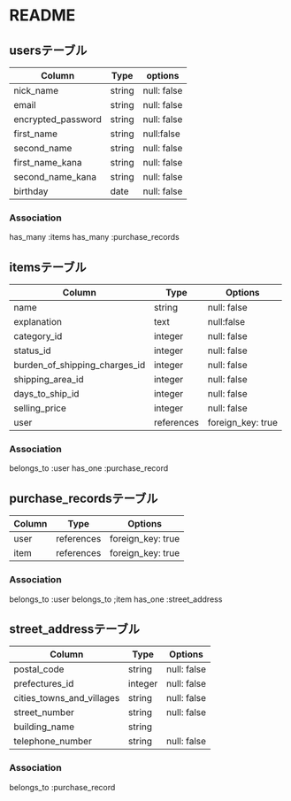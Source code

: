 # README

## usersテーブル
| Column           | Type   | options     | 
| ---------------- | ------ | ----------- | 
| nick_name        | string | null: false | 
| email            | string | null: false | 
|encrypted_password| string | null: false | 
| first_name       | string | null:false  | 
| second_name      | string | null: false | 
| first_name_kana  | string | null: false | 
| second_name_kana | string | null: false | 
| birthday         | date   | null: false | 

### Association
has_many :items
has_many :purchase_records

## itemsテーブル
| Column                        | Type       | Options     | 
| --------------------------    | ---------- | ----------- | 
|      name                     | string     | null: false | 
|      explanation              | text       | null:false  | 
|      category_id              | integer    | null: false | 
|      status_id                | integer    | null: false | 
| burden_of_shipping_charges_id | integer    | null: false | 
| shipping_area_id              | integer    | null: false | 
| days_to_ship_id               | integer    | null: false | 
| selling_price                 | integer    | null: false | 
| user                          | references | foreign_key: true | 


### Association
belongs_to :user
has_one    :purchase_record

## purchase_recordsテーブル
| Column        | Type       | Options           | 
| ------------- | ---------- | ----------------- | 
| user          | references | foreign_key: true | 
| item          | references | foreign_key: true | 
 
### Association
belongs_to :user
belongs_to ;item
has_one    :street_address

## street_addressテーブル
| Column                    | Type   | Options     | 
| ------------------------- | ------ | ----------- | 
| postal_code               | string | null: false | 
| prefectures_id            | integer | null: false | 
| cities_towns_and_villages | string | null: false | 
| street_number             | string | null: false | 
| building_name             | string |             | 
| telephone_number          | string | null: false | 
### Association
belongs_to :purchase_record